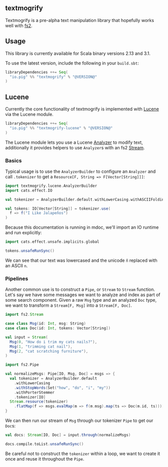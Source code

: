 ## textmogrify

Textmogrify is a pre-alpha text manipulation library that hopefully works well with [fs2][fs2].

## Usage

This library is currently available for Scala binary versions 2.13 and 3.1.

To use the latest version, include the following in your `build.sbt`:

```scala
libraryDependencies ++= Seq(
  "io.pig" %% "textmogrify" % "@VERSION@"
)
```

## Lucene

Currently the core functionality of textmogrify is implemented with [Lucene][lucene] via the Lucene module.

```scala
libraryDependencies ++= Seq(
  "io.pig" %% "textmogrify-lucene" % "@VERSION@"
)
```

The Lucene module lets you use a Lucene [Analyzer][analyzer] to modify text, additionally it provides helpers to use `Analyzer`s with an fs2 [Stream][stream].

### Basics

Typical usage is to use the `AnalyzerBuilder` to configure an `Analyzer` and call `.tokenizer` to get a `Resource[F, String => F[Vector[String]]]`:

```scala mdoc:silent
import textmogrify.lucene.AnalyzerBuilder
import cats.effect.IO

val tokenizer = AnalyzerBuilder.default.withLowerCasing.withASCIIFolding.tokenizer[IO]

val tokens: IO[Vector[String]] = tokenizer.use(
  f => f("I Like Jalapeños")
)
```

Because this documentation is running in mdoc, we'll import an IO runtime and run explicitly:

```scala mdoc
import cats.effect.unsafe.implicits.global

tokens.unsafeRunSync()
```

We can see that our text was lowercased and the unicode `ñ` replaced with an ASCII `n`.


### Pipelines

Another common use is to construct a `Pipe`, or `Stream` to `Stream` function.
Let's say we have some messages we want to analyze and index as part of some search component.
Given a raw `Msg` type and an analyzed `Doc` type, we want to transform a `Stream[F, Msg]` into a `Stream[F, Doc]`.

```scala mdoc:silent
import fs2.Stream

case class Msg(id: Int, msg: String)
case class Doc(id: Int, tokens: Vector[String])

val input = Stream(
  Msg(0, "How do i trim my cats nails?"),
  Msg(1, "trimming cat nail"),
  Msg(2, "cat scratching furniture"),
)
```

```scala mdoc:silent
import fs2.Pipe

val normalizeMsgs: Pipe[IO, Msg, Doc] = msgs => {
  val tokenizer = AnalyzerBuilder.default
    .withLowerCasing
    .withStopWords(Set("how", "do", "i", "my"))
    .withPorterStemmer
    .tokenizer[IO]
  Stream.resource(tokenizer)
    .flatMap(f => msgs.evalMap(m => f(m.msg).map(ts => Doc(m.id, ts))))
}
```

We can then run our stream of `Msg` through our tokenizer `Pipe` to get our `Doc`s:

```scala mdoc:silent
val docs: Stream[IO, Doc] = input.through(normalizeMsgs)
```

```scala mdoc
docs.compile.toList.unsafeRunSync()
```

Be careful not to construct the `tokenizer` within a loop, we want to create it once and reuse it throughout the `Pipe`.


[analyzer]: https://lucene.apache.org/core/9_3_0/core/org/apache/lucene/analysis/Analyzer.html
[fs2]: https://fs2.io
[lucene]: https://lucene.apache.org/
[stream]: https://www.javadoc.io/doc/co.fs2/fs2-docs_2.13/latest/fs2/Stream.html
